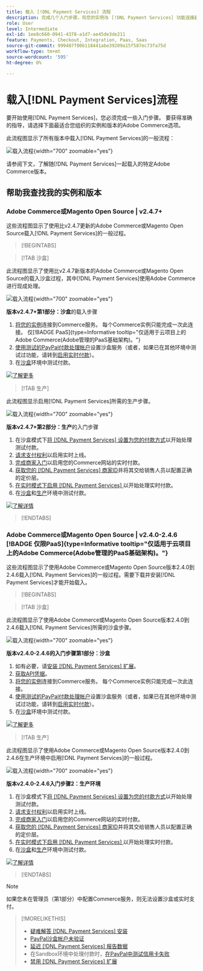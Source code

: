 ```yaml
---
title: 载入 [!DNL Payment Services] 流程
description: 完成几个入门步骤，将您的实例与 [!DNL Payment Services] 功能连接起来。
role: User
level: Intermediate
exl-id: 1ee8c660-0941-4378-a1d7-ae45de3de211
feature: Payments, Checkout, Integration, Paas, Saas
source-git-commit: 999407f00b118441abe39209a15f587ec73fa75d
workflow-type: tm+mt
source-wordcount: '595'
ht-degree: 0%

---
```


# 载入[!DNL Payment Services]流程

要开始使用[!DNL Payment Services]，您必须完成一些入门步骤。 要获得准确的指导，请选择下面最适合您组织的实例和版本的Adobe Commerce选项。

此流程图显示了所有版本中载入[!DNL Payment Services]的一般流程：

![载入流程](assets/flow-payment-services.png){width="700" zoomable="yes"}

请参阅下文，了解随[!DNL Payment Services]一起载入的特定Adobe Commerce版本。

## 帮助我查找我的实例和版本

### Adobe Commerce或Magento Open Source | v2.4.7+

这些流程图显示了使用比v2.4.7更新的Adobe Commerce或Magento Open Source载入[!DNL Payment Services]的一般过程。

>[!BEGINTABS]

>[!TAB 沙盒]

此流程图显示了使用比v2.4.7新版本的Adobe Commerce或Magento Open Source的载入沙盒过程，其中[!DNL Payment Services]使用Adobe Commerce进行现成处理。

![载入流程](assets/flow-sandbox-configuration-onboarding-2.4.7.png){width="700" zoomable="yes"}

**版本v2.4.7+第1部分：沙盒**&#x200B;的载入步骤

1. [将您的实例](connect.md#configure-commerce-services)连接到Commerce服务。 每个Commerce实例只能完成一次此连接。 仅[!BADGE PaaS]{type=Informative tooltip="仅适用于云项目上的Adobe Commerce(Adobe管理的PaaS基础架构)。"}
1. [使用测试的PayPal付款处理帐户](sandbox.md#enable-sandbox-testing)设置沙盒服务（或者，如果已在其他环境中测试过功能，请转到[启用实时付款](sandbox.md#enable-live-payments)）。
1. 在[沙盒](sandbox.md#test-in-sandbox-environment)环境中测试付款。

[![了解更多](assets/learn-more-button.svg)](https://helpx.adobe.com/legal/product-descriptions/payment-services-for-Adobe-Commerce-and-Magento-Open-Source-On-demand-Services.html)

>[!TAB 生产]

此流程图显示启用[!DNL Payment Services]所需的生产步骤。

![载入流程](assets/flow-production-payment-services.png){width="700" zoomable="yes"}

**版本v2.4.7+第2部分：生产**&#x200B;的入门步骤

1. 在沙盒模式下[将 [!DNL Payment Services] 设置为您的付款方式](production.md#set-payment-services-as-payment-method)以开始处理测试付款。
1. [请求支付权利](production.md#request-payments-entitlement-from-adobe)以启用实时上线。
1. [完成商家入门](production.md#complete-merchant-onboarding)以启用您的Commerce网站的实时付款。
1. [获取您的 [!DNL Payment Services] 商家ID](production.md#configure-pricing-tier)并将其交给销售人员以配置正确的定价层。
1. [在实时模式下启用 [!DNL Payment Services] &#x200B;](production.md#enable-live-payments)以开始处理实时付款。
1. 在[沙盒](sandbox.md#test-in-sandbox-environment)和[生产](production.md#test-in-production)环境中测试付款。

[![了解详情](assets/learn-more-button.svg)](production.md)

>[!ENDTABS]

### Adobe Commerce或Magento Open Source | v2.4.0-2.4.6 [!BADGE 仅限PaaS]{type=Informative tooltip="仅适用于云项目上的Adobe Commerce(Adobe管理的PaaS基础架构)。"}

这些流程图显示了使用Adobe Commerce或Magento Open Source版本2.4.0到2.4.6载入[!DNL Payment Services]的一般过程。需要下载并安装[!DNL Payment Services]才能开始载入。

>[!BEGINTABS]

>[!TAB 沙盒]

此流程图显示了使用Adobe Commerce或Magento Open Source版本2.4.0到2.4.6载入[!DNL Payment Services]所需的沙盒步骤。

![载入流程](assets/flow-sandbox-installation-configuration-onboarding-2.4.0.png){width="700" zoomable="yes"}

**版本v2.4.0-2.4.6的入门步骤第1部分：沙盒**

1. 如有必要，请[安装 [!DNL Payment Services] 扩展](install.md#get-payment-services)。
1. [获取API凭据](connect.md#obtain-api-credentials)。
1. [将您的实例](connect.md#configure-commerce-services)连接到Commerce服务。 每个Commerce实例只能完成一次此连接。
1. [使用测试的PayPal付款处理帐户](sandbox.md#enable-sandbox-testing)设置沙盒服务（或者，如果已在其他环境中测试过功能，请转到[启用实时付款](sandbox.md#enable-live-payments)）。
1. 在[沙盒](sandbox.md#test-in-sandbox-environment)环境中测试付款。

[![了解更多](assets/learn-more-button.svg)](https://helpx.adobe.com/legal/product-descriptions/payment-services-for-Adobe-Commerce-and-Magento-Open-Source-On-demand-Services.html)

>[!TAB 生产]

此流程图显示了使用Adobe Commerce或Magento Open Source版本2.4.0到2.4.6在生产环境中启用[!DNL Payment Services]的一般过程。

![载入流程](assets/flow-production-payment-services.png){width="700" zoomable="yes"}

**版本v2.4.0-2.4.6入门步骤2：生产环境**

1. 在沙盒模式下[将 [!DNL Payment Services] 设置为您的付款方式](production.md#set-payment-services-as-payment-method)以开始处理测试付款。
1. [请求支付权利](production.md#request-payments-entitlement-from-adobe)以启用实时上线。
1. [完成商家入门](production.md#complete-merchant-onboarding)以启用您的Commerce网站的实时付款。
1. [获取您的 [!DNL Payment Services] 商家ID](production.md#configure-pricing-tier)并将其交给销售人员以配置正确的定价层。
1. [在实时模式下启用 [!DNL Payment Services] &#x200B;](production.md#enable-live-payments)以开始处理实时付款。
1. 在[沙盒](sandbox.md#test-in-sandbox-environment)和[生产](production.md#test-in-production)环境中测试付款。

[![了解详情](assets/learn-more-button.svg)](onboard.md)

>[!ENDTABS]

>[!NOTE]
>
>如果您未在管理员（第1部分）中配置Commerce服务，则无法设置沙盒或实时支付。

>[!MORELIKETHIS]
>
> * [疑难解答 [!DNL Payment Services] 安装](https://experienceleague.adobe.com/docs/commerce-knowledge-base/kb/troubleshooting/payments/payservices-install.html?lang=en)
> * [PayPal沙盒帐户未验证](https://experienceleague.adobe.com/docs/commerce-knowledge-base/kb/troubleshooting/payments/payservices-paypal-acct.html)
> * [延迟 [!DNL Payment Services] 报告数据](https://experienceleague.adobe.com/docs/commerce-knowledge-base/kb/troubleshooting/payments/payservices-report-info-delayed.html)
> * 在Sandbox环境中处理付款时，[在PayPal中测试信用卡失败](https://experienceleague.adobe.com/docs/commerce-knowledge-base/kb/troubleshooting/payments/payservices-cc-sandbox-failure.html?lang=en)
> * [禁用 [!DNL Payment Services] 扩展](https://experienceleague.adobe.com/en/docs/commerce-on-cloud/user-guide/configure-store/extensions#manage-extensions-1)